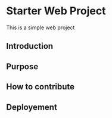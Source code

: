 # Starter Web Project

This is  a simple web project

## Introduction

## Purpose

## How to contribute

## Deployement

